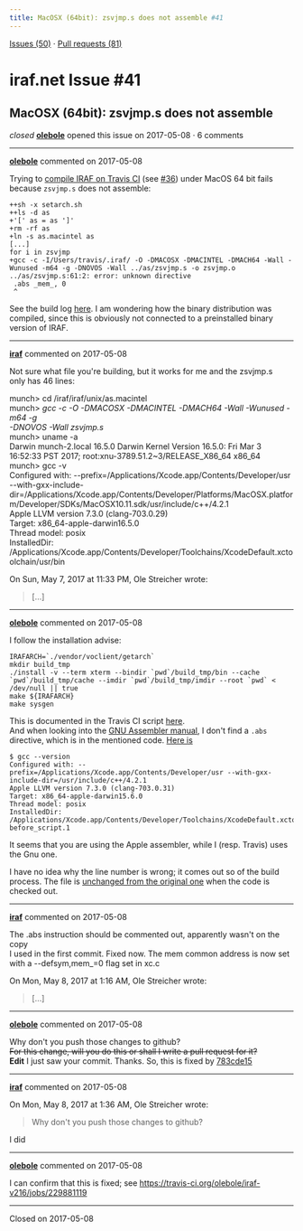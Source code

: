 ```yaml
---
title: MacOSX (64bit): zsvjmp.s does not assemble #41
---
```


[Issues (50)](https://iraf-community.github.io/iraf-v216/issues) · [Pull requests (81)](https://iraf-community.github.io/iraf-v216/issues/pulls)

# iraf.net Issue #41
## MacOSX (64bit): zsvjmp.s does not assemble
*closed* **[olebole](https://github.com/olebole)** opened this issue on 2017-05-08 · 6 comments

- - - -

**[olebole](https://github.com/olebole)** commented on 2017-05-08

Trying to [compile IRAF on Travis CI](https://travis-ci.org/olebole/iraf-v216/jobs/229664926) (see [#36](https://iraf-community.github.io/iraf-v216/issues/36)) under MacOS 64 bit fails because `zsvjmp.s` does not assemble:  
```  
++sh -x setarch.sh  
++ls -d as  
+'[' as = as ']'  
+rm -rf as  
+ln -s as.macintel as  
[...]  
for i in zsvjmp  
+gcc -c -I/Users/travis/.iraf/ -O -DMACOSX -DMACINTEL -DMACH64 -Wall -Wunused -m64 -g -DNOVOS -Wall ../as/zsvjmp.s -o zsvjmp.o  
../as/zsvjmp.s:61:2: error: unknown directive  
 .abs _mem_, 0  
 ^  
```  
See the build log [here](https://travis-ci.org/olebole/iraf-v216/jobs/229664926#L187-L190). I am wondering how the binary distribution was compiled, since this is obviously not connected to a preinstalled binary version of IRAF.
- - - -

**[iraf](https://github.com/iraf)** commented on 2017-05-08

Not sure what file you're building, but it works for me and the zsvjmp.s  
only has 46 lines:  
  
munch> cd /iraf/iraf/unix/as.macintel  
munch> *gcc -c -O -DMACOSX -DMACINTEL -DMACH64 -Wall -Wunused -m64 -g  
-DNOVOS -Wall zsvjmp.s*  
munch> uname -a  
Darwin munch-2.local 16.5.0 Darwin Kernel Version 16.5.0: Fri Mar  3  
16:52:33 PST 2017; root:xnu-3789.51.2~3/RELEASE_X86_64 x86_64  
munch> gcc -v  
Configured with: --prefix=/Applications/Xcode.app/Contents/Developer/usr  
--with-gxx-include-dir=/Applications/Xcode.app/Contents/Developer/Platforms/MacOSX.platform/Developer/SDKs/MacOSX10.11.sdk/usr/include/c++/4.2.1  
Apple LLVM version 7.3.0 (clang-703.0.29)  
Target: x86_64-apple-darwin16.5.0  
Thread model: posix  
InstalledDir:  
/Applications/Xcode.app/Contents/Developer/Toolchains/XcodeDefault.xctoolchain/usr/bin  
  
On Sun, May 7, 2017 at 11:33 PM, Ole Streicher wrote:  
  
> […]
- - - -

**[olebole](https://github.com/olebole)** commented on 2017-05-08

I follow the installation advise:  
```  
IRAFARCH=`./vendor/voclient/getarch`  
mkdir build_tmp  
./install -v --term xterm --bindir `pwd`/build_tmp/bin --cache `pwd`/build_tmp/cache --imdir `pwd`/build_tmp/imdir --root `pwd` < /dev/null || true  
make ${IRAFARCH}  
make sysgen  
```  
This is documented in the Travis CI script [here](https://github.com/iraf-community/iraf/blob/d6b4e21e02b035baaabf456415634cbb97e7ac02/.travis.yml#L14-L18).  
And when looking into the [GNU Assembler manual](https://sourceware.org/binutils/docs/as/), I don't find a `.abs` directive, which is in the mentioned code. [Here is](https://travis-ci.org/olebole/iraf-v216/jobs/229865246#L32-L37)  
```  
$ gcc --version  
Configured with: --prefix=/Applications/Xcode.app/Contents/Developer/usr --with-gxx-include-dir=/usr/include/c++/4.2.1  
Apple LLVM version 7.3.0 (clang-703.0.31)  
Target: x86_64-apple-darwin15.6.0  
Thread model: posix  
InstalledDir: /Applications/Xcode.app/Contents/Developer/Toolchains/XcodeDefault.xctoolchain/usr/bin  
before_script.1  
```  
It seems that you are using the Apple assembler, while I (resp. Travis) uses the Gnu one.  
  
I have no idea why the line number is wrong; it comes out so of the build process. The file is [unchanged from the original one](https://github.com/iraf-community/iraf/blob/9e454f1e3d73c3177daf58a39d70009a3e2cb898/unix/as.macintel/zsvjmp.s) when the code is checked out.
- - - -

**[iraf](https://github.com/iraf)** commented on 2017-05-08

The .abs instruction should be commented out, apparently wasn't on the copy  
I used in the first commit.  Fixed now.  The mem common address is now set  
with a --defsym,mem_=0 flag set in xc.c  
  
  
On Mon, May 8, 2017 at 1:16 AM, Ole Streicher wrote:  
  
> […]
- - - -

**[olebole](https://github.com/olebole)** commented on 2017-05-08

Why don't you push those changes to github?  
~~For this change, will you do this or shall I write a pull request for it?~~  
__Edit__ I just saw your commit. Thanks. So, this is fixed by [783cde15](https://github.com/iraf-community/iraf/commit/783cde1597b9d81474518a5921d1b61331ab8ac1) 
- - - -

**[iraf](https://github.com/iraf)** commented on 2017-05-08

On Mon, May 8, 2017 at 1:36 AM, Ole Streicher wrote:  
  
> Why don't you push those changes to github?  
>  
I did
- - - -

**[olebole](https://github.com/olebole)** commented on 2017-05-08

I can confirm that this is fixed; see https://travis-ci.org/olebole/iraf-v216/jobs/229881119

- - - -

Closed on 2017-05-08
